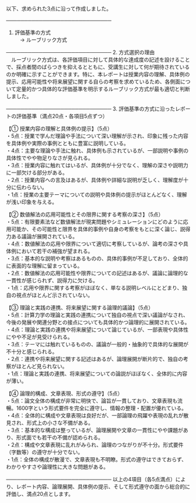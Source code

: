 以下、求められた3点に沿って作成しました。

─────────────────────────────
1. 評価基準の方式  
　→ ルーブリック方式

─────────────────────────────
2. 方式選択の理由  
　ルーブリック方式は、各評価項目に対して具体的な達成度の記述を設けることで、採点者間のばらつきを抑えるとともに、受講生に対して何が期待されているのか明確に示すことができます。特に、本レポートは授業内容の理解、具体例の提示、応用可能性や将来展望に関する自らの考察を求めているため、各側面について定量的かつ具体的な評価基準を明示するルーブリック方式が最も適切と判断しました。

─────────────────────────────
3. 評価基準の方式に沿ったレポートの評価基準（満点20点・各項目5点ずつ）

【① 授業内容の理解と具体例の提示】（5点）  
・5点：授業で学んだ理論や手法について深い理解が示され、印象に残った内容を具体例や実際の事例とともに豊富に説明している。  
・4点：主要な理論や手法に触れ、具体例も示されているが、一部説明や事例の具体性でやや物足りなさが見られる。  
・3点：授業内容に触れてはいるが、具体例が十分でなく、理解の深さや説明力に一部欠ける部分がある。  
・2点：授業内容への言及はあるが、具体例や詳細な説明が乏しく、理解度が十分に伝わらない。  
・1点：授業の主要テーマについての説明や具体例の提示がほとんどなく、理解が浅い印象を与える。

【② 数値解法の応用可能性とその限界に関する考察の深さ】（5点）  
・5点：有限要素法など数値解法が現実問題やシミュレーションにどのように応用可能か、その可能性と限界を具体的事例や自身の考察をもとに深く論じ、説得力ある議論が展開されている。  
・4点：数値解法の応用や限界について適切に考察しているが、論考の深さや具体例において若干の補強が望まれる。  
・3点：基本的な説明や考察はあるものの、具体的事例が不足しており、全体的に表面的な理解に留まっている。  
・2点：数値解法の応用可能性や限界についての記述はあるが、議論に論理的な一貫性が感じられず、説得力に欠ける。  
・1点：応用や限界に関する考察がほぼなく、単なる説明レベルにとどまり、独自の視点がほとんど示されていない。

【③ 理論と実践の連携、将来展望に関する論理的議論】（5点）  
・5点：計算力学の理論と実践の連携について独自の視点で深い議論がなされ、今後の発展や関連分野との接点についても具体的かつ論理的に展開されている。  
・4点：理論と実践の連携や将来展望について論じているが、一部表現や具体性にやや不足が見受けられる。  
・3点：テーマには触れているものの、議論が一般的・抽象的で具体的な展開が不十分と感じられる。  
・2点：連携や将来展望に関する記述はあるが、論理展開が断片的で、独自の考察がほとんど見られない。  
・1点：理論と実践の連携、将来展望についての論説がほぼなく、全体的に内容が薄い。

【④ 論理的構成、文章表現、形式の遵守】（5点）  
・5点：論文全体の構成が非常に明快で、論旨が一貫しており、文章表現も流暢。1600字という形式要件を完全に遵守し、情報の整理・配置が優れている。  
・4点：全体的に構成や文章表現は良好だが、一部論理の飛躍や表現の乱れが散見され、形式上の小さな不備がある。  
・3点：基本的な構成は整っているが、論理展開や文章の一貫性にやや課題があり、形式面でも若干の不備が認められる。  
・2点：構成や文章表現に乱れがみられ、論理のつながりが不十分。形式要件（字数等）の遵守が十分でない。  
・1点：全体の構成が散漫で、文章表現も不明瞭。形式の遵守はできておらず、わかりやすさや論理性に大きな問題がある。

─────────────────────────────
以上の4項目（各5点満点）により、レポート内容、論理展開、具体例の提示、そして形式遵守の面から総合的に評価し、満点20点とします。